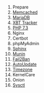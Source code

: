 1. Prepare
2. <a href="https://github.com/anilibria/docs/blob/master/install/memcached.md">Memcached</a>
3. <a href="https://github.com/anilibria/docs/blob/master/install/mariadb.md">MariaDB</a>
4. <a href="https://github.com/anilibria/docs/blob/master/install/xbt_tracker.md">XBT Tracker</a>
5. <a href="https://github.com/anilibria/docs/blob/master/install/php73.md">PHP 7.3</a>
6. Nginx 
7. Certbot
8. phpMyAdmin
9. <a href="https://github.com/anilibria/docs/blob/master/install/sphinx.md">Sphinx</a>
10. <a href="https://github.com/anilibria/docs/blob/master/install/munin.md">Munin</a>
11. <a href="https://github.com/anilibria/docs/blob/master/install/fail2ban.md">Fail2Ban</a>
12. <a href="https://github.com/anilibria/docs/blob/master/install/autoupdate.md">AutoUpdate</a>
13. <a href="https://github.com/anilibria/docs/blob/master/install/timezone.md">Timezone</a>
14. KernelCare
15. Onion
16. <a href="https://github.com/anilibria/docs/blob/master/install/sysctl.md">Sysctl</a>
